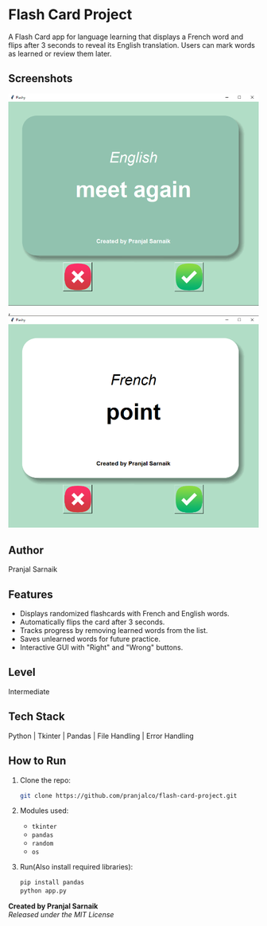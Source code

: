 # Flash Card Project
A Flash Card app for language learning that displays a French word and flips after 3 seconds to reveal its English translation. Users can mark words as learned or review them later. 

## Screenshots
![ss1](./screenshots/1.png), ![ss2](./screenshots/2.png)

## Author
Pranjal Sarnaik

## Features
- Displays randomized flashcards with French and English words.  
- Automatically flips the card after 3 seconds.  
- Tracks progress by removing learned words from the list.  
- Saves unlearned words for future practice.  
- Interactive GUI with "Right" and "Wrong" buttons. 

## Level
Intermediate

## Tech Stack
Python | Tkinter | Pandas | File Handling | Error Handling

## How to Run
1. Clone the repo:  
   ```bash  
   git clone https://github.com/pranjalco/flash-card-project.git

2. Modules used:
   - `tkinter`
   - `pandas`
   - `random`
   - `os`

3. Run(Also install required libraries):
    ```bash  
   pip install pandas
   python app.py
   ```

**Created by Pranjal Sarnaik**  
*Released under the MIT License*